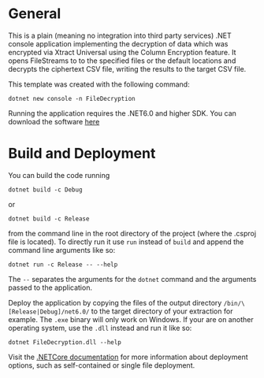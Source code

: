 # General
This is a plain (meaning no integration into third party services) .NET console application implementing the decryption of data which was encrypted via Xtract Universal using the Column Encryption feature.
It opens FileStreams to to the specified files or the default locations and decrypts the ciphertext CSV file, writing the results to the target CSV file.

This template was created with the following command:
```
dotnet new console -n FileDecryption
```

Running the application requires the .NET6.0 and higher SDK. You can download the software [here](https://dotnet.microsoft.com/download/dotnet/6.0)

# Build and Deployment
You can build the code running
```
dotnet build -c Debug
```
or
```
dotnet build -c Release
```
from the command line in the root directory of the project (where the .csproj file is located).
To directly run it use `run` instead of `build` and append the command line arguments like so:
```
dotnet run -c Release -- --help
```
The `--` separates the arguments for the `dotnet` command and the arguments passed to the application.

Deploy the application by copying the files of the output directory `/bin/\[Release|Debug]/net6.0/` to the target directory of your extraction for example.
The `.exe` binary will only work on Windows. If your are on another operating system, use the `.dll` instead and run it like so:
```
dotnet FileDecryption.dll --help
```

Visit the [.NETCore documentation](https://docs.microsoft.com/en-us/dotnet/core/deploying/) for more information about deployment options, such as self-contained or single file deployment.